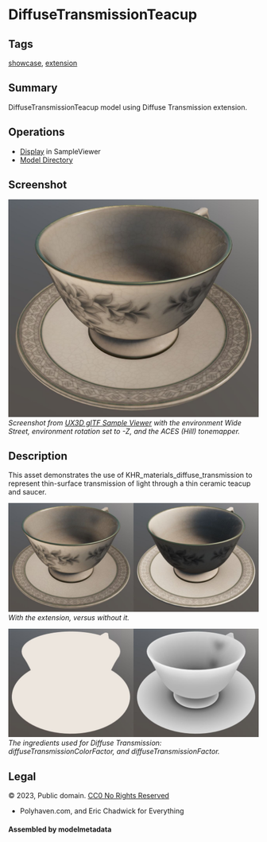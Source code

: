 # DiffuseTransmissionTeacup

## Tags

[showcase](../../Models-showcase.md), [extension](../../Models-extension.md)

## Summary

DiffuseTransmissionTeacup model using Diffuse Transmission extension.

## Operations

* [Display](https://github.khronos.org/glTF-Sample-Viewer-Release/?model=https://raw.GithubUserContent.com/KhronosGroup/glTF-Sample-Assets/main/./Models/DiffuseTransmissionTeacup/glTF/DiffuseTransmissionTeacup.gltf) in SampleViewer
* [Model Directory](./)

## Screenshot

![Screenshot from glTF Sample Viewer](screenshot/screenshot_Large.jpg)
<br/>_Screenshot from [UX3D glTF Sample Viewer](http://gltf.ux3d.io/) with the environment Wide Street, environment rotation set to -Z, and the ACES (Hill) tonemapper._

## Description

This asset demonstrates the use of KHR_materials_diffuse_transmission to represent thin-surface transmission of light through a thin ceramic teacup and saucer. 

![With the extension, versus without it.](screenshot/with-vs-without.jpg)
<br/>_With the extension, versus without it._

![The ingredients used for Diffuse Transmission](screenshot/diffuse-transmission-features.jpg)
<br/>_The ingredients used for Diffuse Transmission: diffuseTransmissionColorFactor, and diffuseTransmissionFactor._

## Legal

&copy; 2023, Public domain. [CC0 No Rights Reserved](https://creativecommons.org/share-your-work/public-domain/cc0)

 - Polyhaven.com, and Eric Chadwick for Everything

#### Assembled by modelmetadata